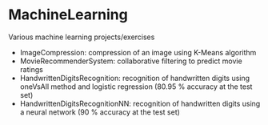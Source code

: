 # MachineLearning
Various machine learning projects/exercises

- ImageCompression: compression of an image using K-Means algorithm
- MovieRecommenderSystem: collaborative filtering to predict movie ratings
- HandwrittenDigitsRecognition: recognition of handwritten digits using oneVsAll method and logistic regression (80.95 % accuracy at the test set)
- HandwrittenDigitsRecognitionNN: recognition of handwritten digits using a neural network (90 % accuracy at the test set)
